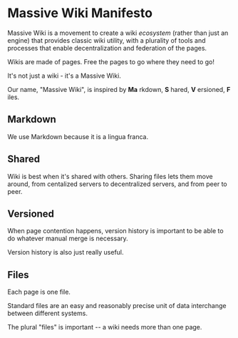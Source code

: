 # Massive Wiki Manifesto

Massive Wiki is a movement to create a wiki *ecosystem* (rather than just an engine) that provides classic wiki utility, with a plurality of tools and processes that enable decentralization and federation of the pages.

Wikis are made of pages. Free the pages to go where they need to go!

It's not just a wiki - it's a Massive Wiki.

Our name, "Massive Wiki", is inspired by **Ma** rkdown, **S** hared, **V** ersioned, **F** iles.

## Markdown
We use Markdown because it is a lingua franca.

## Shared
Wiki is best when it's shared with others.  Sharing files lets them move around, from centalized servers to decentralized servers, and from peer to peer.

## Versioned
When page contention happens, version history is important to be able to do whatever manual merge is necessary.

Version history is also just really useful.

## Files
Each page is one file.

Standard files are an easy and reasonably precise unit of data interchange between different systems.

The plural "files" is important -- a wiki needs more than one page.
